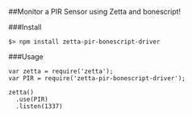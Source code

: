 ##Monitor a PIR Sensor using Zetta and bonescript!

###Install

```
$> npm install zetta-pir-bonescript-driver
```

###Usage

```
var zetta = require('zetta');
var PIR = require('zetta-pir-bonescript-driver');

zetta()
  .use(PIR)
  .listen(1337)
```

